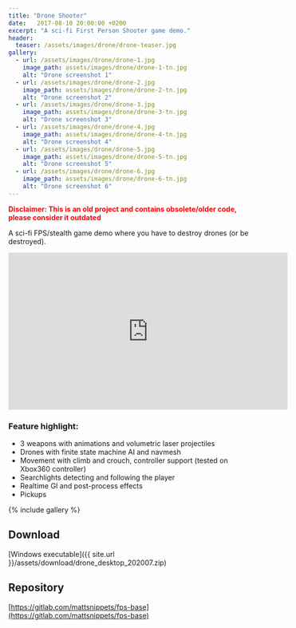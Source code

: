 ```yaml
---
title: "Drone Shooter"
date:   2017-08-10 20:00:00 +0200
excerpt: "A sci-fi First Person Shooter game demo."
header:
  teaser: /assets/images/drone/drone-teaser.jpg
gallery:
  - url: /assets/images/drone/drone-1.jpg
    image_path: assets/images/drone/drone-1-tn.jpg
    alt: "Drone screenshot 1"
  - url: /assets/images/drone/drone-2.jpg
    image_path: assets/images/drone/drone-2-tn.jpg
    alt: "Drone screenshot 2"
  - url: /assets/images/drone/drone-3.jpg
    image_path: assets/images/drone/drone-3-tn.jpg
    alt: "Drone screenshot 3"
  - url: /assets/images/drone/drone-4.jpg
    image_path: assets/images/drone/drone-4-tn.jpg
    alt: "Drone screenshot 4"
  - url: /assets/images/drone/drone-5.jpg
    image_path: assets/images/drone/drone-5-tn.jpg
    alt: "Drone screenshot 5"
  - url: /assets/images/drone/drone-6.jpg
    image_path: assets/images/drone/drone-6-tn.jpg
    alt: "Drone screenshot 6"
---
```


<span style="color:red">**Disclaimer: This is an old project and contains obsolete/older code, please consider it outdated**</span>

A sci-fi FPS/stealth game demo where you have to destroy drones (or be destroyed).   

<iframe width="560" height="315" src="https://www.youtube-nocookie.com/embed/7jlped-vVbE?rel=0" frameborder="0" allow="autoplay; encrypted-media" allowfullscreen></iframe>

### Feature highlight:
- 3 weapons with animations and volumetric laser projectiles
- Drones with finite state machine AI and navmesh
- Movement with climb and crouch, controller support (tested on Xbox360 controller)
- Searchlights detecting and following the player
- Realtime GI and post-process effects
- Pickups

{% include gallery %}

## Download
[Windows executable]({{ site.url }}/assets/download/drone_desktop_202007.zip)  

## Repository
[https://gitlab.com/mattsnippets/fps-base](https://gitlab.com/mattsnippets/fps-base)  
